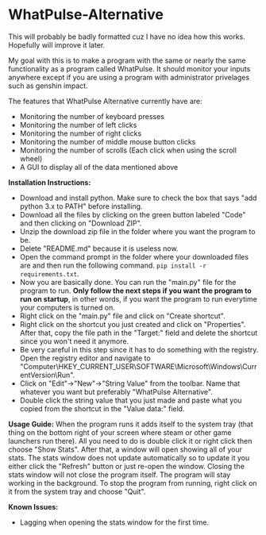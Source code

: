 # WhatPulse-Alternative

This will probably be badly formatted cuz I have no idea how this works. Hopefully will improve it later.

My goal with this is to make a program with the same or nearly the same functionality as a program called WhatPulse. It should monitor your inputs anywhere except if you are using a program with administrator privelages such as genshin impact.

The features that WhatPulse Alternative currently have are:
* Monitoring the number of keyboard presses
* Monitoring the number of left clicks
* Monitoring the number of right clicks
* Monitoring the number of middle mouse button clicks
* Monitoring the number of scrolls (Each click when using the scroll wheel)
* A GUI to display all of the data mentioned above

**Installation Instructions:**
- Download and install python. Make sure to check the box that says "add python 3.x to PATH" before installing.
- Download all the files by clicking on the green button labeled "Code" and then clicking on "Download ZIP".
- Unzip the download zip file in the folder where you want the program to be.
- Delete "README.md" because it is useless now.
- Open the command prompt in the folder where your downloaded files are and then run the following command. `pip install -r requirements.txt`.
- Now you are basically done. You can run the "main.py" file for the program to run. **Only follow the next steps if you want the program to run on startup**, in other words, if you want the program to run everytime your computers is turned on.
- Right click on the "main.py" file and click on "Create shortcut".
- Right click on the shortcut you just created and click on "Properties". After that, copy the file path in the "Target:" field and delete the shortcut since you won't need it anymore.
- Be very careful in this step since it has to do something with the registry. Open the registry editor and navigate to "Computer\HKEY_CURRENT_USER\SOFTWARE\Microsoft\Windows\CurrentVersion\Run".
- Click on "Edit"->"New"->"String Value" from the toolbar. Name that whatever you want but preferably "WhatPulse Alternative".
- Double click the string value that you just made and paste what you copied from the shortcut in the "Value data:" field.

**Usage Guide:**
When the program runs it adds itself to the system tray (that thing on the bottom right of your screen where steam or other game launchers run there). All you need to do is double click it or right click then choose "Show Stats". After that, a window will open showing all of your stats. The stats window does not update automatically so to update it you either click the "Refresh" button or just re-open the window. Closing the stats window will not close the program itself. The program will stay working in the background. To stop the program from running, right click on it from the system tray and choose "Quit".

**Known Issues:**
- Lagging when opening the stats window for the first time.
